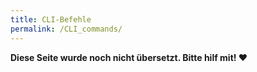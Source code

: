```yaml
---
title: CLI-Befehle
permalink: /CLI_commands/
---
```


**Diese Seite wurde noch nicht übersetzt. Bitte hilf mit! ❤**
